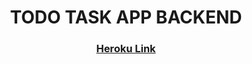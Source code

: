 <h1 align="center">TODO TASK APP BACKEND</h1>
<div align="center">
  <h3>
    <a href="">
      Heroku Link
    </a>
  </h3>
</div>